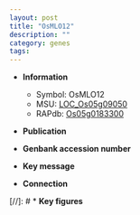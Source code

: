 ```yaml
---
layout: post
title: "OsMLO12"
description: ""
category: genes
tags: 
---
```


* **Information**  
    + Symbol: OsMLO12  
    + MSU: [LOC_Os05g09050](http://rice.uga.edu/cgi-bin/ORF_infopage.cgi?orf=LOC_Os05g09050)  
    + RAPdb: [Os05g0183300](http://rapdb.dna.affrc.go.jp/viewer/gbrowse_details/irgsp1?name=Os05g0183300)  

* **Publication**  

* **Genbank accession number**  

* **Key message**  

* **Connection**  

[//]: # * **Key figures**  


